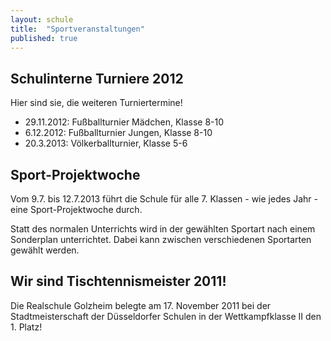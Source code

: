 ```yaml
---
layout: schule
title:  "Sportveranstaltungen"
published: true
---
```


## Schulinterne Turniere 2012

Hier sind sie, die weiteren Turniertermine!

- 29.11.2012: Fußballturnier Mädchen, Klasse 8-10
- 6.12.2012: Fußballturnier Jungen, Klasse 8-10
- 20.3.2013: Völkerballturnier, Klasse 5-6

## Sport-Projektwoche

Vom 9.7. bis 12.7.2013 führt die Schule für alle 7. Klassen - wie jedes Jahr - eine Sport-Projektwoche durch. 

Statt des normalen Unterrichts wird in der gewählten Sportart nach einem Sonderplan unterrichtet. 
Dabei kann zwischen verschiedenen Sportarten gewählt werden. 

## Wir sind Tischtennismeister 2011!

Die Realschule Golzheim belegte am 17. November 2011 bei der Stadtmeisterschaft der Düsseldorfer Schulen in der Wettkampfklasse II den 1. Platz!
